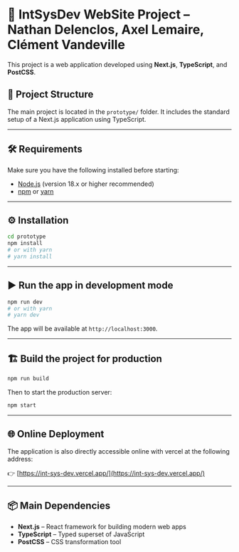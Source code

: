 # 🚀 IntSysDev WebSite Project – Nathan Delenclos, Axel Lemaire, Clément Vandeville

This project is a web application developed using **Next.js**, **TypeScript**, and **PostCSS**.

## 📁 Project Structure

The main project is located in the `prototype/` folder. It includes the standard setup of a Next.js application using TypeScript.

---

## 🛠️ Requirements

Make sure you have the following installed before starting:

- [Node.js](https://nodejs.org/) (version 18.x or higher recommended)
- [npm](https://www.npmjs.com/) or [yarn](https://yarnpkg.com/)

---

## ⚙️ Installation

```bash
cd prototype
npm install
# or with yarn
# yarn install
```

---

## ▶️ Run the app in development mode

```bash
npm run dev
# or with yarn
# yarn dev
```

The app will be available at `http://localhost:3000`.

---

## 🏗️ Build the project for production

```bash
npm run build
```

Then to start the production server:

```bash
npm start
```

---

## 🌐 Online Deployment

The application is also directly accessible online with vercel at the following address:

👉 [https://int-sys-dev.vercel.app/](https://int-sys-dev.vercel.app/)

---

## 📦 Main Dependencies

- **Next.js** – React framework for building modern web apps
- **TypeScript** – Typed superset of JavaScript
- **PostCSS** – CSS transformation tool
